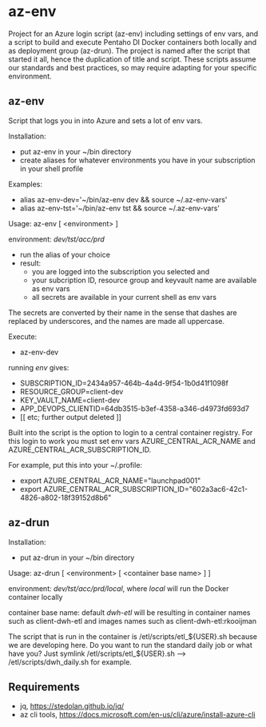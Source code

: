 # az-env
Project for an Azure login script (az-env) including settings of env vars, and a script to build and execute Pentaho DI Docker containers both locally and as deployment group (az-drun). The project is named after the script that started it all, hence the duplication of title and script.
These scripts assume our standards and best practices, so may require adapting for your specific environment.

## az-env
Script that logs you in into Azure and sets a lot of env vars.

Installation:
- put az-env in your ~/bin directory
- create aliases for whatever environments you have in your subscription in your shell profile

Examples:
- alias az-env-dev='~/bin/az-env dev && source ~/.az-env-vars'
- alias az-env-tst='~/bin/az-env tst && source ~/.az-env-vars'

Usage:
az-env [ \<environment> ]

environment: *dev/tst/acc/prd*

- run the alias of your choice
- result: 
    - you are logged into the subscription you selected and 
    - your subcription ID, resource group and keyvault name are available as env vars
    - all secrets are available in your current shell as env vars

The secrets are converted by their name in the sense that dashes are replaced by underscores, and the names are made all uppercase.

Execute:
- az-env-dev

running *env* gives:
- SUBSCRIPTION_ID=2434a957-464b-4a4d-9f54-1b0d41f1098f
- RESOURCE_GROUP=client-dev
- KEY_VAULT_NAME=client-dev
- APP_DEVOPS_CLIENTID=64db3515-b3ef-4358-a346-d4973fd693d7
- [[ etc; further output deleted ]]

Built into the script is the option to login to a central container registry. 
For this login to work you must set env vars AZURE_CENTRAL_ACR_NAME and AZURE_CENTRAL_ACR_SUBSCRIPTION_ID.

For example, put this into your ~/.profile:
- export AZURE_CENTRAL_ACR_NAME="launchpad001"
- export AZURE_CENTRAL_ACR_SUBSCRIPTION_ID="602a3ac6-42c1-4826-a802-18f39152d8b6"

## az-drun
Installation:
- put az-drun in your ~/bin directory

Usage:
az-drun [ \<environment> [ \<container base name> ] ]

environment: *dev/tst/acc/prd/local*, where *local* will run the Docker container locally

container base name: default *dwh-etl* will be resulting in container names such as client-dwh-etl and images names such as client-dwh-etl:rkooijman

The script that is run in the container is /etl/scripts/etl_${USER}.sh because we are developing here. Do you want to run the standard daily job or what have you? Just symlink /etl/scripts/etl_${USER}.sh --> /etl/scripts/dwh_daily.sh for example.

## Requirements

- jq, https://stedolan.github.io/jq/
- az cli tools, https://docs.microsoft.com/en-us/cli/azure/install-azure-cli

